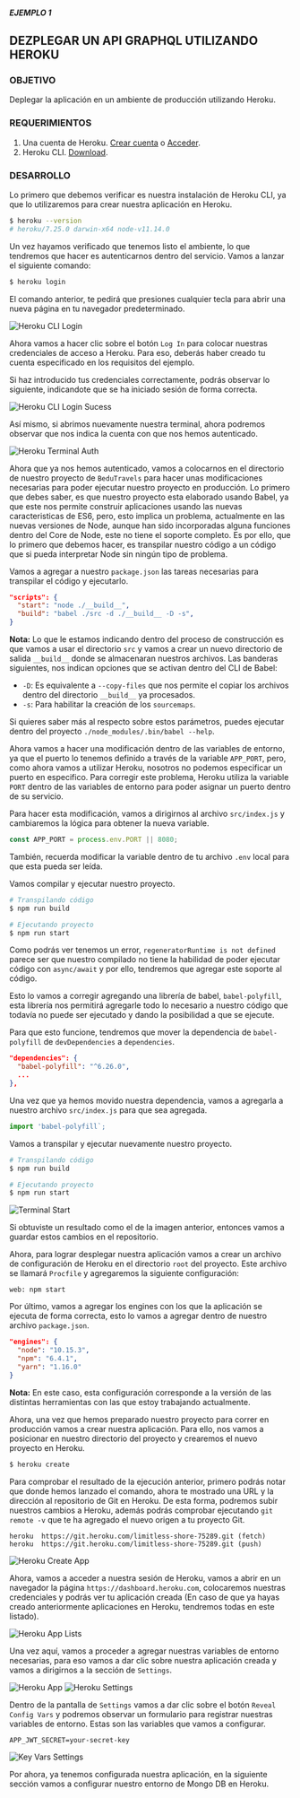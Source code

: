 ##### EJEMPLO 1
## DEZPLEGAR UN API GRAPHQL UTILIZANDO HEROKU

### OBJETIVO
Deplegar la  aplicación en un ambiente de producción utilizando Heroku.

### REQUERIMIENTOS
1. Una cuenta de Heroku. [Crear cuenta](https://signup.heroku.com/) o [Acceder](https://id.heroku.com/login).
2. Heroku CLI. [Download](https://devcenter.heroku.com/articles/heroku-cli#download-and-install).

### DESARROLLO
Lo primero que debemos verificar es nuestra instalación de Heroku CLI, ya que lo utilizaremos para crear nuestra aplicación en Heroku.
```sh
$ heroku --version
# heroku/7.25.0 darwin-x64 node-v11.14.0
```

Un vez hayamos verificado que tenemos listo el ambiente, lo que tendremos que hacer es autenticarnos dentro del servicio. Vamos a lanzar el siguiente comando:
```sh
$ heroku login
```

El comando anterior, te pedirá que presiones cualquier tecla para abrir una nueva página en tu navegador predeterminado.

![Heroku CLI Login](./screenshots/heroku-cli-login.png)

Ahora vamos a hacer clic sobre el botón `Log In` para colocar nuestras credenciales de acceso a Heroku. Para eso, deberás haber creado tu cuenta especificado en los requisitos del ejemplo.

Si haz introducido tus credenciales correctamente, podrás observar lo siguiente, indicandote que se ha iniciado sesión de forma correcta.

![Heroku CLI Login Sucess](./screenshots/heroku-cli-login-success.png)

Así mismo, si abrimos nuevamente nuestra terminal, ahora podremos observar que  nos indica la cuenta con que nos hemos autenticado.

![Heroku Terminal Auth](./screenshots/heroku-terminal-auth.png)

Ahora que ya nos hemos autenticado, vamos a colocarnos en el directorio de nuestro proyecto de `BeduTravels` para hacer unas modificaciones necesarias para poder ejecutar nuestro proyecto en producción. Lo primero que debes saber, es que nuestro proyecto esta elaborado usando Babel, ya que este nos permite construir aplicaciones usando las nuevas caracteristicas de ES6, pero, esto implica un problema, actualmente en las nuevas versiones de Node, aunque han sido incorporadas alguna funciones dentro del Core de Node, este no tiene el soporte completo. Es por ello, que lo primero que debemos hacer, es transpilar nuestro código a un código que si pueda interpretar Node sin ningún tipo de problema.

Vamos a agregar a nuestro `package.json` las tareas necesarias para transpilar el código y ejecutarlo.
```json
"scripts": {
  "start": "node ./__build__",
  "build": "babel ./src -d ./__build__ -D -s",
}
```

**Nota:** Lo que le estamos indicando dentro del proceso de construcción es que vamos a usar el directorio `src` y vamos a crear un nuevo directorio de salida `__build__` donde se almacenaran nuestros archivos. Las banderas siguientes, nos indican opciones que se activan dentro del CLI de Babel:
  - `-D`: Es equivalente a `--copy-files` que nos permite el copiar los archivos dentro del directorio `__build__` ya procesados.
  - `-s`: Para habilitar la creación de los `sourcemaps`.

Si quieres saber más al respecto sobre estos parámetros, puedes ejecutar dentro del proyecto `./node_modules/.bin/babel --help`.

Ahora vamos a hacer una modificación dentro de las variables de entorno, ya que el puerto lo tenemos definido a través de la variable `APP_PORT`, pero, como ahora vamos a utilizar Heroku, nosotros no podemos especificar un puerto en especifico. Para corregir este problema, Heroku utiliza la variable `PORT` dentro de las variables de entorno para poder asignar un puerto dentro de su servicio.

Para hacer esta modificación, vamos a dirigirnos al archivo `src/index.js` y cambiaremos la lógica para obtener la nueva variable.
```js
const APP_PORT = process.env.PORT || 8080;
```

También, recuerda modificar la variable dentro de tu archivo `.env` local para que esta pueda ser leída.

Vamos compilar y ejecutar nuestro proyecto.
```sh
# Transpilando código
$ npm run build

# Ejecutando proyecto
$ npm run start
```

Como podrás ver tenemos un error, `regeneratorRuntime is not defined` parece ser que nuestro compilado no tiene la habilidad de poder ejecutar código con `async/await` y por ello, tendremos que agregar este soporte al código.

Esto lo vamos a corregir agregando una librería de babel, `babel-polyfill`, esta librería nos permitirá agregarle todo lo necesario a nuestro código que todavía no puede ser ejecutado y dando la posibilidad a que se ejecute.

Para que esto funcione, tendremos que mover la dependencia de `babel-polyfill` de `devDependencies` a `dependencies`.
```json
"dependencies": {
  "babel-polyfill": "^6.26.0",
  ...
},
```

Una vez que ya hemos movido nuestra dependencia, vamos a agregarla a nuestro archivo `src/index.js` para que sea agregada.
```js
import 'babel-polyfill`;
```

Vamos a transpilar y ejecutar nuevamente nuestro proyecto.
```sh
# Transpilando código
$ npm run build

# Ejecutando proyecto
$ npm run start
```
![Terminal Start](./screenshots/transpilation-start.png)

Si obtuviste un resultado como el de la imagen anterior, entonces vamos a guardar estos cambios en el repositorio.

Ahora, para lograr desplegar nuestra aplicación vamos a crear un archivo de configuración de Heroku en el directorio `root` del proyecto. Este archivo se llamará `Procfile` y agregaremos la siguiente configuración:
```
web: npm start
```

Por último, vamos a agregar los engines con los que la aplicación se ejecuta de forma correcta, esto lo vamos a agregar dentro de nuestro archivo `package.json`.
```json
"engines": {
  "node": "10.15.3",
  "npm": "6.4.1",
  "yarn": "1.16.0"
}
```

**Nota:** En este caso, esta configuración corresponde a la versión de las distintas herramientas con las que estoy trabajando actualmente.

Ahora, una vez que hemos preparado nuestro proyecto para correr en producción vamos a crear nuestra aplicación. Para ello, nos vamos a posicionar en nuestro directorio del proyecto y crearemos el nuevo proyecto en Heroku.
```sh
$ heroku create
```

Para comprobar el resultado de la ejecución anterior, primero podrás notar que donde hemos lanzado el comando, ahora te mostrado una URL y la dirección al repositorio de Git en Heroku. De esta forma, podremos subir nuestros cambios a Heroku, además podrás comprobar ejecutando `git remote -v` que te ha agregado el nuevo origen a tu proyecto Git.

```
heroku	https://git.heroku.com/limitless-shore-75289.git (fetch)
heroku	https://git.heroku.com/limitless-shore-75289.git (push)
```

![Heroku Create App](./screenshots/heroku-create-app.png)

Ahora, vamos a acceder a nuestra sesión de Heroku, vamos a abrir en un navegador la página `https://dashboard.heroku.com`, colocaremos nuestras credenciales y podrás ver tu aplicación creada (En caso de que ya hayas creado anteriormente aplicaciones en Heroku, tendremos todas en este listado).

![Heroku App Lists](./screenshots/heroku-lists.png)

Una vez aquí, vamos a proceder a agregar nuestras variables de entorno necesarias, para eso vamos a dar clic sobre nuestra aplicación creada y vamos a dirigirnos a la sección de `Settings`.

![Heroku App](./screenshots/heroku-app.png)
![Heroku Settings](./screenshots/heroku-settings.png)

Dentro de la pantalla de `Settings` vamos a dar clic sobre el botón `Reveal Config Vars` y podremos observar un formulario para registrar nuestras variables de entorno. Estas son las variables que vamos a configurar.
```
APP_JWT_SECRET=your-secret-key
```

![Key Vars Settings](./screenshots/key-vars-settings.png)

Por ahora, ya tenemos configurada nuestra aplicación, en la siguiente sección vamos a configurar nuestro entorno de Mongo DB en Heroku.